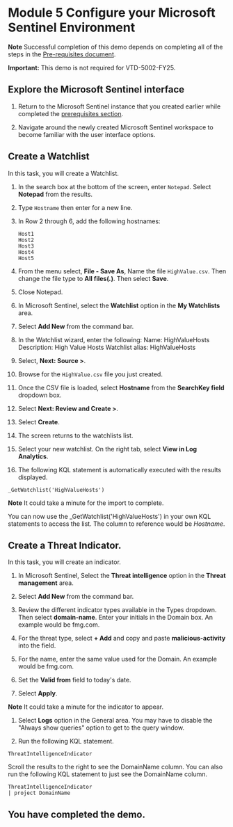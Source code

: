 # Module 5 Configure your Microsoft Sentinel Environment

**Note** Successful completion of this demo depends on completing all of the steps in the  [Pre-requisites document](00-prerequisites.md).

**Important:** This demo is not required for VTD-5002-FY25.

## Explore the Microsoft Sentinel interface

1. Return to the Microsoft Sentinel instance that you created earlier while completed the [prerequisites section](00-prerequisites.md#deploy-azure-sentinel-workspace-for-demo-in-module-4).

1. Navigate around the newly created Microsoft Sentinel workspace to become familiar with the user interface options.

## Create a Watchlist

In this task, you will create a Watchlist.

1. In the search box at the bottom of the screen, enter `Notepad`.  Select **Notepad** from the results.

1. Type `Hostname` then enter for a new line.

1. In Row 2 through 6, add the following hostnames:
    ```
    Host1
    Host2
    Host3
    Host4
    Host5
    ```

1. From the menu select, **File - Save As**, Name the file `HighValue.csv`.  Then change the file type to **All files(*.*)**.  Then select **Save**.

1. Close Notepad.

1. In Microsoft Sentinel, select the **Watchlist** option in the **My Watchlists** area.

1. Select **Add New** from the command bar.

1. In the Watchlist wizard, enter the following:
    Name: HighValueHosts
    Description: High Value Hosts
    Watchlist alias: HighValueHosts

1. Select, **Next: Source >**.

1. Browse for the `HighValue.csv` file you just created. 

1. Once the CSV file is loaded, select **Hostname** from the **SearchKey field** dropdown box.

1. Select **Next: Review and Create >**.

1. Select **Create**.

1. The screen returns to the watchlists list.

1. Select your new watchlist.  On the right tab, select **View in Log Analytics**.

1. The following KQL statement is automatically executed with the results displayed.

```KQL
_GetWatchlist('HighValueHosts')
```
**Note** It could take a minute for the import to complete.

You can now use the _GetWatchlist('HighValueHosts') in your own KQL statements to access the list. The column to reference would be *Hostname*.

## Create a Threat Indicator.

In this task, you will create an indicator.

1. In Microsoft Sentinel, Select the **Threat intelligence** option in the **Threat management** area.

1. Select **Add New** from the command bar.

1. Review the different indicator types available in the Types dropdown.  Then select **domain-name**. Enter your initials in the Domain box. An example would be fmg.com.

1. For the threat type, select  **+ Add** and copy and paste **malicious-activity** into the field.

1. For the name, enter the same value used for the Domain. An example would be fmg.com.

1. Set the **Valid from** field to today's date.

1. Select **Apply**.

**Note** It could take a minute for the indicator to appear.

1. Select **Logs** option in the General area.  You may have to disable the "Always show queries" option to get to the query window.

1. Run the following KQL statement.

```KQL
ThreatIntelligenceIndicator 
```
Scroll the results to the right to see the DomainName column. You can also run the following KQL statement to just see the DomainName column.  

```KQL
ThreatIntelligenceIndicator 
| project DomainName
```
## You have completed the demo.